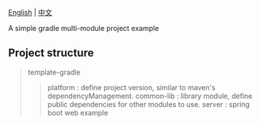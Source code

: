 [English](./README.md) | [中文](./README-zh.md)

A simple gradle multi-module project example

## Project structure
> template-gradle
> > platform : define project version, similar to maven's dependencyManagement.
> > common-lib : library module, define public dependencies for other modules to use.
> > server : spring boot web example